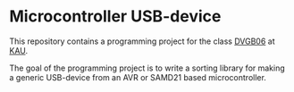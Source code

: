 # Microcontroller USB-device 

This repository contains a programming project for the class [DVGB06](https://www.kau.se/en/education/programmes-and-courses/courses/DVGB06) at [KAU](https://www.kau.se/).

The goal of the programming project is to write a sorting library for making a
generic USB-device from an AVR or SAMD21 based microcontroller.
